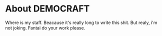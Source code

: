 # About DEMOCRAFT
Where is my staff. Beacause it's really long to write this shit. But realy, i'm not joking. Fantai do your work please.
